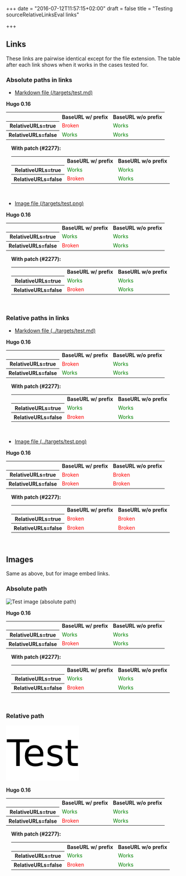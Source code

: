+++
date = "2016-07-12T11:57:15+02:00"
draft = false
title = "Testing sourceRelativeLinksEval links"

+++

## Links

These links are pairwise identical except for the file extension. The
table after each link shows when it works in the cases tested for.

### Absolute paths in links

- [Markdown file (/targets/test.md)](/targets/test.md)

<div style="float: left;">
<b>Hugo 0.16</b><br />
<table>
<tr><td></td><th>BaseURL w/ prefix</th><th>BaseURL w/o prefix</th></tr>
<tr><th>RelativeURLs=true</th><td style="color:red;">Broken</td><td style="color:green;">Works</td></tr>
<tr><th>RelativeURLs=false</th><td style="color:green;">Works</td><td style="color:green;">Works</td></tr>
</table>
</div>
<div style="float: left; margin-left: 1em;">
<b>With patch (#2277):</b><br />
<table>
<tr><td></td><th>BaseURL w/ prefix</th><th>BaseURL w/o prefix</th></tr>
<tr><th>RelativeURLs=true</th><td style="color:green;">Works</td><td style="color:green;">Works</td></tr>
<tr><th>RelativeURLs=false</th><td style="color:red;">Broken</td><td style="color:green;">Works</td></tr>
</table>
</div>
<div style="clear: both;">&nbsp;</div>


- [Image file (/targets/test.png)](/targets/test.png)

<div style="float: left;">
<b>Hugo 0.16</b><br />
<table>
<tr><td></td><th>BaseURL w/ prefix</th><th>BaseURL w/o prefix</th></tr>
<tr><th>RelativeURLs=true</th><td style="color:green;">Works</td><td style="color:green;">Works</td></tr>
<tr><th>RelativeURLs=false</th><td style="color:red;">Broken</td><td style="color:green;">Works</td></tr>
</table>
</div>
<div style="float: left; margin-left: 1em;">
<b>With patch (#2277):</b><br />
<table>
<tr><td></td><th>BaseURL w/ prefix</th><th>BaseURL w/o prefix</th></tr>
<tr><th>RelativeURLs=true</th><td style="color:green;">Works</td><td style="color:green;">Works</td></tr>
<tr><th>RelativeURLs=false</th><td style="color:red;">Broken</td><td style="color:green;">Works</td></tr>
</table>
</div>
<div style="clear: both;">&nbsp;</div>


### Relative paths in links

- [Markdown file (../targets/test.md)](../targets/test.md)

<div style="float: left;">
<b>Hugo 0.16</b><br />
<table>
<tr><td></td><th>BaseURL w/ prefix</th><th>BaseURL w/o prefix</th></tr>
<tr><th>RelativeURLs=true</th><td style="color:red;">Broken</td><td style="color:green;">Works</td></tr>
<tr><th>RelativeURLs=false</th><td style="color:green;">Works</td><td style="color:green;">Works</td></tr>
</table>
</div>
<div style="float: left; margin-left: 1em;">
<b>With patch (#2277):</b><br />
<table>
<tr><td></td><th>BaseURL w/ prefix</th><th>BaseURL w/o prefix</th></tr>
<tr><th>RelativeURLs=true</th><td style="color:green;">Works</td><td style="color:green;">Works</td></tr>
<tr><th>RelativeURLs=false</th><td style="color:red;">Broken</td><td style="color:green;">Works</td></tr>
</table>
</div>
<div style="clear: both;">&nbsp;</div>

- [Image file (../targets/test.png)](../targets/test.png)

<div style="float: left;">
<b>Hugo 0.16</b><br />
<table>
<tr><td></td><th>BaseURL w/ prefix</th><th>BaseURL w/o prefix</th></tr>
<tr><th>RelativeURLs=true</th><td style="color:red;">Broken</td><td style="color:red;">Broken</td></tr>
<tr><th>RelativeURLs=false</th><td style="color:red;">Broken</td><td style="color:red;">Broken</td></tr>
</table>
</div>
<div style="float: left; margin-left: 1em;">
<b>With patch (#2277):</b><br />
<table>
<tr><td></td><th>BaseURL w/ prefix</th><th>BaseURL w/o prefix</th></tr>
<tr><th>RelativeURLs=true</th><td style="color:red;">Broken</td><td style="color:red;">Broken</td></tr>
<tr><th>RelativeURLs=false</th><td style="color:red;">Broken</td><td style="color:red;">Broken</td></tr>
</table>
</div>
<div style="clear: both;">&nbsp;</div>

## Images

Same as above, but for image embed links.

### Absolute path

![Test image (absolute path)](/targets/test.png)

<div style="float: left;">
<b>Hugo 0.16</b><br />
<table>
<tr><td></td><th>BaseURL w/ prefix</th><th>BaseURL w/o prefix</th></tr>
<tr><th>RelativeURLs=true</th><td style="color:green;">Works</td><td style="color:green;">Works</td></tr>
<tr><th>RelativeURLs=false</th><td style="color:red;">Broken</td><td style="color:green;">Works</td></tr>
</table>
</div>
<div style="float: left; margin-left: 1em;">
<b>With patch (#2277):</b><br />
<table>
<tr><td></td><th>BaseURL w/ prefix</th><th>BaseURL w/o prefix</th></tr>
<tr><th>RelativeURLs=true</th><td style="color:green;">Works</td><td style="color:green;">Works</td></tr>
<tr><th>RelativeURLs=false</th><td style="color:red;">Broken</td><td style="color:green;">Works</td></tr>
</table>
</div>
<div style="clear: both;">&nbsp;</div>

### Relative path

![Test image (relative path)](../targets/test.png)

<div style="float: left;">
<b>Hugo 0.16</b><br />
<table>
<tr><td></td><th>BaseURL w/ prefix</th><th>BaseURL w/o prefix</th></tr>
<tr><th>RelativeURLs=true</th><td style="color:green;">Works</td><td style="color:green;">Works</td></tr>
<tr><th>RelativeURLs=false</th><td style="color:red;">Broken</td><td style="color:green;">Works</td></tr>
</table>
</div>
<div style="float: left; margin-left: 1em;">
<b>With patch (#2277):</b><br />
<table>
<tr><td></td><th>BaseURL w/ prefix</th><th>BaseURL w/o prefix</th></tr>
<tr><th>RelativeURLs=true</th><td style="color:green;">Works</td><td style="color:green;">Works</td></tr>
<tr><th>RelativeURLs=false</th><td style="color:red;">Broken</td><td style="color:green;">Works</td></tr>
</table>
</div>
<div style="clear: both;">&nbsp;</div>
